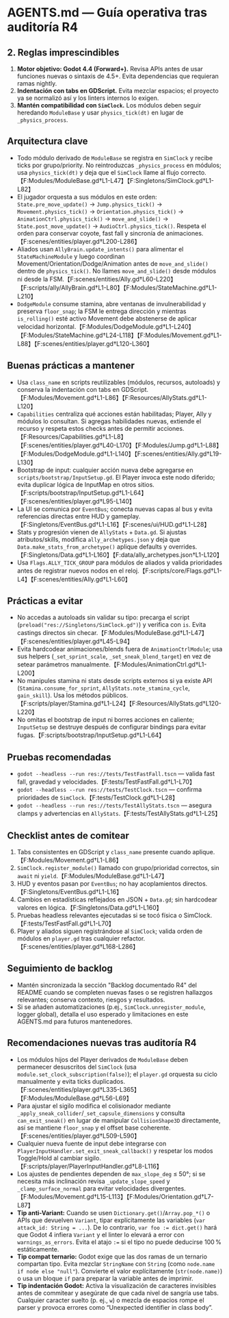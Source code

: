 # AGENTS.md — Guía operativa tras auditoría R4

## 2. Reglas imprescindibles
1. **Motor objetivo: Godot 4.4 (Forward+).** Revisa APIs antes de usar funciones nuevas o sintaxis de 4.5+. Evita dependencias que requieran ramas nightly.
2. **Indentación con tabs en GDScript.** Evita mezclar espacios; el proyecto ya se normalizó así y los linters internos lo exigen.
3. **Mantén compatibilidad con `SimClock`.** Los módulos deben seguir heredando `ModuleBase` y usar `physics_tick(dt)` en lugar de `_physics_process`.

## Arquitectura clave
- Todo módulo derivado de `ModuleBase` se registra en `SimClock` y recibe ticks por grupo/priority. No reintroduzcas `_physics_process` en módulos; usa `physics_tick(dt)` y deja que el `SimClock` llame al flujo correcto.【F:Modules/ModuleBase.gd†L1-L47】【F:Singletons/SimClock.gd†L1-L82】
- El jugador orquesta a sus módulos en este orden: `State.pre_move_update()` → `Jump.physics_tick()` → `Movement.physics_tick()` → `Orientation.physics_tick()` → `AnimationCtrl.physics_tick()` → `move_and_slide()` → `State.post_move_update()` → `AudioCtrl.physics_tick()`. Respeta el orden para conservar coyote, fast fall y sincronía de animaciones.【F:scenes/entities/player.gd†L200-L286】
- Aliados usan `AllyBrain.update_intents()` para alimentar el `StateMachineModule` y luego coordinan Movement/Orientation/Dodge/Animation antes de `move_and_slide()` dentro de `physics_tick()`. No llames `move_and_slide()` desde módulos ni desde la FSM.【F:scenes/entities/Ally.gd†L60-L220】【F:scripts/ally/AllyBrain.gd†L1-L80】【F:Modules/StateMachine.gd†L1-L210】
- `DodgeModule` consume stamina, abre ventanas de invulnerabilidad y preserva `floor_snap`; la FSM le entrega dirección y mientras `is_rolling()` esté activo Movement debe abstenerse de aplicar velocidad horizontal.【F:Modules/DodgeModule.gd†L1-L240】【F:Modules/StateMachine.gd†L24-L118】【F:Modules/Movement.gd†L1-L88】【F:scenes/entities/player.gd†L120-L360】

## Buenas prácticas a mantener
- Usa `class_name` en scripts reutilizables (módulos, recursos, autoloads) y conserva la indentación con tabs en GDScript.【F:Modules/Movement.gd†L1-L86】【F:Resources/AllyStats.gd†L1-L120】
- `Capabilities` centraliza qué acciones están habilitadas; Player, Ally y módulos lo consultan. Si agregas habilidades nuevas, extiende el recurso y respeta estos checks antes de permitir acciones.【F:Resources/Capabilities.gd†L1-L8】【F:scenes/entities/player.gd†L40-L170】【F:Modules/Jump.gd†L1-L88】【F:Modules/DodgeModule.gd†L1-L140】【F:scenes/entities/Ally.gd†L19-L130】
- Bootstrap de input: cualquier acción nueva debe agregarse en `scripts/bootstrap/InputSetup.gd`. El Player invoca este nodo diferido; evita duplicar lógica de InputMap en otros sitios.【F:scripts/bootstrap/InputSetup.gd†L1-L64】【F:scenes/entities/player.gd†L95-L140】
- La UI se comunica por `EventBus`; conecta nuevas capas al bus y evita referencias directas entre HUD y gameplay.【F:Singletons/EventBus.gd†L1-L16】【F:scenes/ui/HUD.gd†L1-L28】
- Stats y progresión vienen de `AllyStats` + `Data.gd`. Si ajustas atributos/skills, modifica `ally_archetypes.json` y deja que `Data.make_stats_from_archetype()` aplique defaults y overrides.【F:Singletons/Data.gd†L1-L160】【F:data/ally_archetypes.json†L1-L120】
- Usa `Flags.ALLY_TICK_GROUP` para módulos de aliados y valida prioridades antes de registrar nuevos nodos en el reloj.【F:scripts/core/Flags.gd†L1-L4】【F:scenes/entities/Ally.gd†L1-L60】

## Prácticas a evitar
- No accedas a autoloads sin validar su tipo: precarga el script (`preload("res://Singletons/SimClock.gd")`) y verifica con `is`. Evita castings directos sin checar.【F:Modules/ModuleBase.gd†L1-L47】【F:scenes/entities/player.gd†L45-L94】
- Evita hardcodear animaciones/blends fuera de `AnimationCtrlModule`; usa sus helpers (`_set_sprint_scale`, `_set_sneak_blend_target`) en vez de setear parámetros manualmente.【F:Modules/AnimationCtrl.gd†L1-L200】
- No manipules stamina ni stats desde scripts externos si ya existe API (`Stamina.consume_for_sprint`, `AllyStats.note_stamina_cycle`, `gain_skill`). Usa los métodos públicos.【F:scripts/player/Stamina.gd†L1-L24】【F:Resources/AllyStats.gd†L120-L220】
- No omitas el bootstrap de input ni borres acciones en caliente; `InputSetup` se destruye después de configurar bindings para evitar fugas.【F:scripts/bootstrap/InputSetup.gd†L1-L64】

## Pruebas recomendadas
- `godot --headless --run res://tests/TestFastFall.tscn` — valida fast fall, gravedad y velocidades.【F:tests/TestFastFall.gd†L1-L70】
- `godot --headless --run res://tests/TestClock.tscn` — confirma prioridades de `SimClock`.【F:tests/TestClock.gd†L1-L28】
- `godot --headless --run res://tests/TestAllyStats.tscn` — asegura clamps y advertencias en `AllyStats`.【F:tests/TestAllyStats.gd†L1-L25】

## Checklist antes de comitear
1. Tabs consistentes en GDScript y `class_name` presente cuando aplique.【F:Modules/Movement.gd†L1-L86】
2. `SimClock.register_module()` llamado con grupo/prioridad correctos, sin `await` ni `yield`.【F:Modules/ModuleBase.gd†L1-L47】
3. HUD y eventos pasan por `EventBus`; no hay acoplamientos directos.【F:Singletons/EventBus.gd†L1-L16】
4. Cambios en estadísticas reflejados en JSON + `Data.gd`; sin hardcodear valores en lógica.【F:Singletons/Data.gd†L1-L160】
5. Pruebas headless relevantes ejecutadas si se tocó física o SimClock.【F:tests/TestFastFall.gd†L1-L70】
6. Player y aliados siguen registrándose al `SimClock`; valida orden de módulos en `player.gd` tras cualquier refactor.【F:scenes/entities/player.gd†L168-L286】

## Seguimiento de backlog
- Mantén sincronizada la sección "Backlog documentado R4" del README cuando se completen nuevas fases o se registren hallazgos relevantes; conserva contexto, riesgos y resultados.
- Si se añaden automatizaciones (p.ej., `SimClock.unregister_module`, logger global), detalla el uso esperado y limitaciones en este AGENTS.md para futuros mantenedores.

## Recomendaciones nuevas tras auditoría R4
- Los módulos hijos del Player derivados de `ModuleBase` deben permanecer desuscritos del `SimClock` (usa `module.set_clock_subscription(false)`); el `player.gd` orquesta su ciclo manualmente y evita ticks duplicados.【F:scenes/entities/player.gd†L335-L365】【F:Modules/ModuleBase.gd†L56-L69】
- Para ajustar el sigilo modifica el colisionador mediante `_apply_sneak_collider`/`_set_capsule_dimensions` y consulta `can_exit_sneak()` en lugar de manipular `CollisionShape3D` directamente, así se mantiene `floor_snap` y el offset base coherente.【F:scenes/entities/player.gd†L509-L590】
- Cualquier nueva fuente de input debe integrarse con `PlayerInputHandler.set_exit_sneak_callback()` y respetar los modos Toggle/Hold al cambiar sigilo.【F:scripts/player/PlayerInputHandler.gd†L8-L116】
- Los ajustes de pendientes dependen de `max_slope_deg` ≤ 50°; si se necesita más inclinación revisa `_update_slope_speed` y `_clamp_surface_normal` para evitar velocidades divergentes.【F:Modules/Movement.gd†L15-L113】【F:Modules/Orientation.gd†L7-L87】
- **Tip anti-Variant:** Cuando se usen `Dictionary.get()`/`Array.pop_*()` o APIs que devuelven `Variant`, tipar explícitamente las variables (`var attack_id: String = ...`). De lo contrario, `var foo := dict.get()` hará que Godot 4 infiera `Variant` y el linter lo elevará a error con `warnings_as_errors`. Evita el atajo `:=` si el tipo no puede deducirse 100 % estáticamente.
- **Tip compat ternario:** Godot exige que las dos ramas de un ternario compartan tipo. Evita mezclar `StringName` con `String` (como `node.name if node else "null"`). Convierte el valor explícitamente (`str(node.name)`) o usa un bloque `if` para preparar la variable antes de imprimir.
- **Tip indentación Godot:** Activa la visualización de caracteres invisibles antes de commitear y asegúrate de que cada nivel de sangría use tabs. Cualquier caracter suelto (p. ej., `w`) o mezcla de espacios rompe el parser y provoca errores como “Unexpected identifier in class body”.
